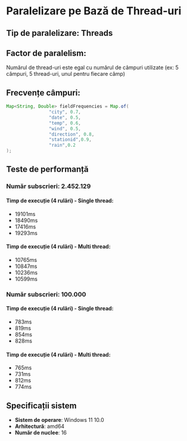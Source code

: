 # Paralelizare pe Bază de Thread-uri

## Tip de paralelizare: Threads

## Factor de paralelism:
Numărul de thread-uri este egal cu numărul de câmpuri utilizate (ex: 5 câmpuri, 5 thread-uri, unul pentru fiecare câmp)

## Frecvențe câmpuri:

```java
Map<String, Double> fieldFrequencies = Map.of(
                "city", 0.7,
                "date", 0.5,
                "temp", 0.6,
                "wind", 0.5,
                "direction", 0.8,
                "stationid",0.9,
                "rain",0.2
);
```

## Teste de performanță

### Număr subscrieri: 2.452.129

#### Timp de execuție (4 rulări) - **Single thread**:
- 19101ms
- 18490ms
- 17416ms
- 19293ms

#### Timp de execuție (4 rulări) - **Multi thread**:
- 10765ms
- 10847ms
- 10236ms
- 10599ms

### Număr subscrieri: 100.000

#### Timp de execuție (4 rulări) - **Single thread**:
- 783ms
- 819ms
- 854ms
- 828ms

#### Timp de execuție (4 rulări) - **Multi thread**:
- 765ms
- 731ms
- 812ms
- 774ms

## Specificații sistem

- **Sistem de operare**: Windows 11 10.0
- **Arhitectură**: amd64
- **Număr de nuclee**: 16